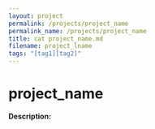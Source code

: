 ```yaml
---
layout: project
permalink: /projects/project_name
permalink_name: /projects/project_name
title: cat project_name.md
filename: project_lname
tags: "[tag1][tag2]"
---
```

# project_name

**Description:**